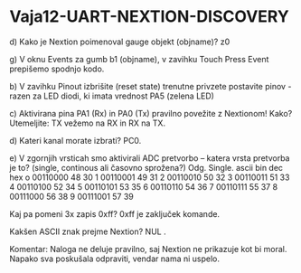 # Vaja12-UART-NEXTION-DISCOVERY


d) Kako je Nextion poimenoval gauge objekt (objname)? z0 

g)  V oknu Events za gumb b1 (objname), v zavihku Touch Press Event prepišemo spodnjo kodo.

b) V zavihku Pinout izbrišite (reset state) trenutne privzete postavite pinov - razen za LED diodi, ki imata vrednost PA5 (zelena LED)

c) Aktivirana pina PA1 (Rx) in PA0 (Tx) pravilno povežite z Nextionom! Kako? Utemeljite: TX vežemo na RX in RX na TX.

d) Kateri kanal morate izbrati? PC0.

e) V zgornjih vrsticah smo aktivirali ADC pretvorbo – katera vrsta pretvorba je to? (single, continous ali časovno sprožena?) Odg. Single.
ascii bin dec hex o 00110000 48 30
1 00110001 49 31
2 00110010 50 32 3 00110011 51 33 4 00110100 52 34 5 00110101 53 35 6 00110110 54 36 7 00110111 55 37 8 00111000 56 38 9 00111001 57 39

Kaj pa pomeni 3x zapis 0xff? 0xff je zaključek komande.

Kakšen ASCII znak prejme Nextion? NUL .



Komentar: Naloga ne deluje pravilno, saj Nextion ne prikazuje kot bi moral. Napako sva poskušala odpraviti, vendar nama ni uspelo.
